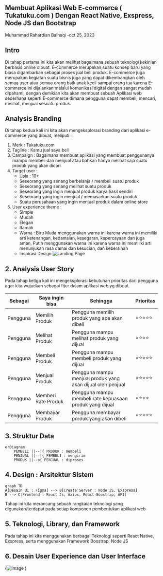 ## Membuat Aplikasi Web E-commerce ( Tukatuku.com ) Dengan React Native, Exspress, Node JS dan Bootstrap
Muhammad Rahardian Baihaqi -oct 25, 2023

## Intro
Di tahap pertama ini kita akan melihat bagaimana sebuah teknologi kekinian berbasis online dibuat. E-commerce merupakan suatu konsep baru yang biasa digambarkan
sebagai proses jual beli produk. E-commerce juga merupakan kegiatan suatu bisnis juga yang dapat dikembangkan oleh semua user atau semua orang baik anak kecil sampai orang tua
karena E-commerce ini dijalankan melalui komunikasi digital dengan sangat mudah dipahami, dengan demikian
kita akan membuat sebuah Aplikasi web sederhana seperti E-commerce dimana pengguna dapat membeli, mencari, melihat, menjual sesuatu produk. 

## Analysis Branding
Di tahap kedua kali ini kita akan mengeksplorasi branding dari aplikasi e-commerce yang dibuat, meliputi :
1. Merk : Tukatuku.com
2. Tagline : Kamu jual saya beli
3. Campaign : Bagaimana membuat aplikasi yang membuat penggunanya mampu membeli dan menjual atau bahkan hanya melihat saja suatu produk yang akan dicari
4. Target user :
   - Usia : 10+
   - Seseorang yang senang berbelanja / membeli suatu produk
   - Seseorang yang senang melihat suatu produk
   - Seseorang yang ingin menjual produk karya hasil sendiri
   - Seseorang yang ingin menjual / memasarkan suatu produk
   - Suatu perusahaan yang ingin menjual produk dalam online store
5. User experience theme :
   - Simple
   - Mudah
   - Elegan
   - Ramah
   - Warna  :
     Biru Muda menggunakan warna ini karena warna ini memiliki arti ketenangan, kedamaian, kesegaran, kepercayaan dan juga aman, 
     Putih menggunakan warna ini karena warna ini memiliki arti menunjukan rasa damai dan kesucian, dan kebersihan
   - Inspirasi Design
     ![Landing Page](https://github.com/rhrdianbaihaqi/Tukatuku.com/assets/144593465/bf2fcba9-637b-44d2-a638-883cecc3d72a)
     

## 2. Analysis User Story
Pada tahap ketiga kali ini mengeksplorasi kebutuhan prioritas dari pengguna agar kita wujudkan sebagai fitur dalam aplikasi web yg dibuat.

Sebagai | Saya ingin bisa | Sehingga | Prioritas
---|---|---|---
Pengguna| Memilih Produk | Pengguna memilih produk yang apa akan dibeli | ⭐⭐⭐⭐⭐
Pengguna| Melihat Produk | Pengguna mampu melihat produk yang dijual | ⭐⭐⭐⭐
Pengguna| Membeli Produk | Pengguna mampu membeli produk yang dijual | ⭐⭐⭐⭐⭐
Pengguna| Menjual Produk | Pengguna mampu menjual produk yang akan dijual oleh penjual| ⭐⭐⭐⭐⭐
Pengguna| Memberi Rate Produk | Pengguna mampu membeli rate kepuasaan produk yang dijual | ⭐⭐⭐⭐
Pengguna| Membayar Produk | Pengguna membayar produk yang akan dibeli | ⭐⭐⭐⭐⭐

## 3. Struktur Data
```mermaid
erDiagram
    PEMBELI ||--|{ PRODUK : membeli
    PENJUAL ||--|{ PEMBELI : mengirim
    PRODUK ||--o{ PENJUAL : diproses
```

## 4. Design : Arsitektur Sistem
```mermaid
graph TD
A[Desain UI : Figma] --> B[Create Server : Node JS, Exspress]
B --> C[Frontend : React Js, Axios, React-Boostrap, API]

```
Tahap ini kita merancang sebuah rangkaian teknologi yang digunakan/terdapat pada setiap komponen pembentukan aplikasi web

## 5. Teknologi, Library, dan Framework
Pada tahap ini kita menggunakan berbagai Teknologi seperti React Native, Exspress. serta menggunakan Framework Boostrap, Node JS 

## 6. Desain User Experience dan User Interface

(![image](https://github.com/rhrdianbaihaqi/Tukatuku.com/assets/144593465/7c40accd-f5ac-44a6-af13-229e6fbf8b08)
)
